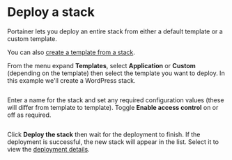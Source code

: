 # Deploy a stack

Portainer lets you deploy an entire stack from either a default template or a custom template.


You can also [create a template from a stack](../stacks/template.md).


From the menu expand **Templates**, select **Application** or **Custom** (depending on the template) then select the template you want to deploy. In this example we'll create a WordPress stack.

<figure><img src="../../../.gitbook/assets/2.20-templates-deploy-stack.gif" alt=""><figcaption></figcaption></figure>

Enter a name for the stack and set any required configuration values (these will differ from template to template). Toggle **Enable access control** on or off as required.

<figure><img src="../../../.gitbook/assets/2.15-docker-deploy-stack-wordpress.png" alt=""><figcaption></figcaption></figure>

Click **Deploy the stack** then wait for the deployment to finish. If the deployment is successful, the new stack will appear in the list. Select it to view the [deployment details](../stacks/edit.md).

<figure><img src="../../../.gitbook/assets/2.20-templates-deploy-stack-stacklist.png" alt=""><figcaption></figcaption></figure>
